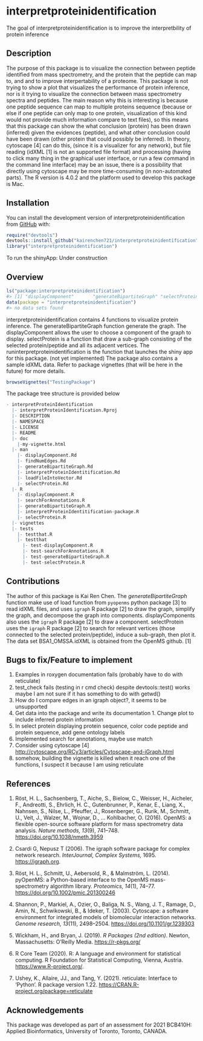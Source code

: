 
<!-- README.md is generated from README.Rmd. Please edit that file -->

# interpretproteinidentification

<!-- badges: start -->
<!-- badges: end -->

The goal of interpretproteinidentification is to improve the
interpretbility of protein inference

<!-- You'll still need to render `README.Rmd` regularly, to keep `README.md` up-to-date. `devtools::build_readme()` is handy for this. You could also use GitHub Actions to re-render `README.Rmd` every time you push. An example workflow can be found here: <https://github.com/r-lib/actions/tree/v1/examples>. -->
<!-- You can also embed plots, for example: -->
<!-- In that case, don't forget to commit and push the resulting figure files, so they display on GitHub and CRAN. -->

## Description

The purpose of this package is to visualize the connection between
peptide identified from mass spectrometry, and the protein that the
peptide can map to, and and to improve interpertability of a proteome.
This package is not trying to show a plot that visualizes the
performance of protein inference, nor is it trying to visualize the
connection between mass spectrometry spectra and peptides. The main
reason why this is interesting is because one peptide sequence can map
to multiple proteins sequence (because or else if one peptide can only
map to one protein, visualization of this kind would not provide much
information compare to text files), so this means that this package can
show the what conclusion (protein) has been drawn (inferred) given the
evidences (peptide), and what other conclusion could have been drawn
(other protein that could possibly be inferred). In theory, cytoscape
\[4\] can do this, (since it is a visualizer for any network), but file
reading (idXML \[1\] is not an supported file format) and processing
(having to click many thing in the graphical user interface, or run a
few command in the command line interface) may be an issue, there is a
possibility that directly using cytoscape may be more time-consuming (in
non-automated parts). The R version is 4.0.2 and the platform used to
develop this package is Mac.

## Installation

You can install the development version of
interpretproteinidentification from [GitHub](https://github.com/) with:

``` r
require("devtools")
devtools::install_github("kairenchen721/interpretproteinidentification", build_vignettes = TRUE)
library("interpretproteinidentification")
```

To run the shinyApp: Under construction

## Overview

``` r
ls("package:interpretproteinidentification")
#> [1] "displayComponent"       "generateBipartiteGraph" "selectProtein"
data(package = "interpretproteinidentification")
#> no data sets found
```

interpretproteinidentification contains 4 functions to visualize protein
inference. The generateBipartiteGraph function generate the graph. The
displayComponent allows the user to choose a component of the graph to
display. selectProtein is a function that draw a sub-graph consisting of
the selected protein/peptide and all its adjacent vertices. The
runinterpretproteinidentification is the function that launches the
shiny app for this package. (not yet implemented) The package also
contains a sample idXML data. Refer to package vignettes (that will be
here in the future) for more details.

``` r
browseVignettes("TestingPackage")
```

The package tree structure is provided below

``` r
- interpretProteinIdentification
  |- interpretProteinIdentification.Rproj
  |- DESCRIPTION
  |- NAMESPACE
  |- LICENSE
  |- README
  |- doc
    |-my-vignette.html
  |- man
    |- displayComponent.Rd
    |- findNumEdges.Rd
    |- generateBipartiteGraph.Rd
    |- interpretProteinIdentitification.Rd
    |- loadFileIntoVector.Rd
    |- selectProtein.Rd
  |- R
    |- displayComponent.R
    |- searchForAnnotations.R
    |- generateBipartiteGraph.R
    |- interpretProteinIdentitification-package.R
    |- selectProtein.R
  |- vignettes
  |- tests
    |- testthat.R
    |- testthat
      |- test-displayComponent.R
      |- test-searchForAnnotations.R
      |- test-generateBipartiteGraph.R
      |- test-selectProtein.R
```

## Contributions

The author of this package is Kai Ren Chen. The *generateBipartiteGraph*
function make use of load function from `pyopenms` python package \[3\]
to read idXML files, and uses `igraph` R package \[2\] to draw the
graph, simplify the graph, and decompose the graph into components.
displayComponents also uses the `igraph` R package \[2\] to draw a
component. selectProtein uses the `igraph` R package \[2\] to search for
relevant vertices (those connected to the selected protein/peptide),
induce a sub-graph, then plot it. The data set BSA1_OMSSA.idXML is
obtained from the OpenMS github. \[1\]

## Bugs to fix/Feature to implement

1.  Examples in roxygen documentation fails (probably have to do with
    reticulate)
2.  test_check fails (testing in r cmd check) despite devtools::test()
    works maybe I am not sure if it has something to do with getwd()
3.  How do I compare edges in an igraph object?, it seems to be
    unsupported
4.  Get data into the package and write its documentation 1. Change plot
    to include inferred protein information
5.  In select protein displaying protein sequence, color code peptide
    and protein sequence, add gene ontology labels
6.  Implemented search for annotations, maybe use match
7.  Consider using cytoscape \[4\]
    <http://cytoscape.org/RCy3/articles/Cytoscape-and-iGraph.html>
8.  somehow, building the vignette is killed when it reach one of the
    functions, I suspect it because I am using reticulate

## References

1.  Röst, H. L., Sachsenberg, T., Aiche, S., Bielow, C., Weisser, H.,
    Aicheler, F., Andreotti, S., Ehrlich, H. C., Gutenbrunner, P.,
    Kenar, E., Liang, X., Nahnsen, S., Nilse, L., Pfeuffer, J.,
    Rosenberger, G., Rurik, M., Schmitt, U., Veit, J., Walzer, M.,
    Wojnar, D., … Kohlbacher, O. (2016). OpenMS: a flexible open-source
    software platform for mass spectrometry data analysis. *Nature
    methods, 13*(9), 741–748. <https://doi.org/10.1038/nmeth.3959>

2.  Csardi G, Nepusz T (2006). The igraph software package for complex
    network research. *InterJournal, Complex Systems,* 1695.
    <https://igraph.org>.

3.  Röst, H. L., Schmitt, U., Aebersold, R., & Malmström, L. (2014).
    pyOpenMS: a Python-based interface to the OpenMS mass-spectrometry
    algorithm library. *Proteomics, 14*(1), 74–77.
    <https://doi.org/10.1002/pmic.201300246>

4.  Shannon, P., Markiel, A., Ozier, O., Baliga, N. S., Wang, J. T.,
    Ramage, D., Amin, N., Schwikowski, B., & Ideker, T. (2003).
    Cytoscape: a software environment for integrated models of
    biomolecular interaction networks. *Genome research, 13*(11),
    2498–2504. <https://doi.org/10.1101/gr.1239303>

5.  Wickham, H., and Bryan, J. (2019). *R Packages (2nd edition)*.
    Newton, Massachusetts: O’Reilly Media. <https://r-pkgs.org/>

6.  R Core Team (2020). R: A language and environment for statistical
    computing. R Foundation for Statistical Computing, Vienna, Austria.
    <https://www.R-project.org/>.

7.  Ushey, K., Allaire, JJ., and Tang, Y. (2021). reticulate: Interface
    to ‘Python’. R package version 1.22.
    <https://CRAN.R-project.org/package=reticulate>

## Acknowledgements

This package was developed as part of an assessment for 2021 BCB410H:
Applied Bioinformatics, University of Toronto, Toronto, CANADA.
